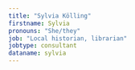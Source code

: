 ```yaml
---
title: "Sylvia Kölling"
firstname: Sylvia
pronouns: "She/they"
job: "Local historian, librarian"
jobtype: consultant
dataname: sylvia
---
```

